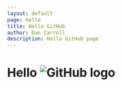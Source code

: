 ```yaml
---
layout: default
page: hello
title: Hello GitHub
author: Dan Carroll
description: Hello GitHub page
---
```


<h1>Hello <img src="{{ site.baseurl }}/assets/images/GitHub_Logo.png" alt="GitHub logo"></h1>

